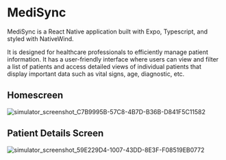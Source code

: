 # MediSync

MediSync is a React Native application built with Expo, Typescript, and styled with NativeWind. 

It is designed for healthcare professionals to efficiently manage patient information. It has a user-friendly interface where users can view and filter a list of patients and access detailed views of individual patients that display important data such as vital signs, age, diagnostic, etc.

## Homescreen
![simulator_screenshot_C7B9995B-57C8-4B7D-B36B-D841F5C11582](https://github.com/y0mauro/MediSync/assets/73178418/6902d89e-d262-400e-96d8-c29cd5d7a3d7)




## Patient Details Screen
![simulator_screenshot_59E229D4-1007-43DD-8E3F-F08519EB0772](https://github.com/y0mauro/MediSync/assets/73178418/7657cac6-86b3-49f5-a113-0796432f73f5)
